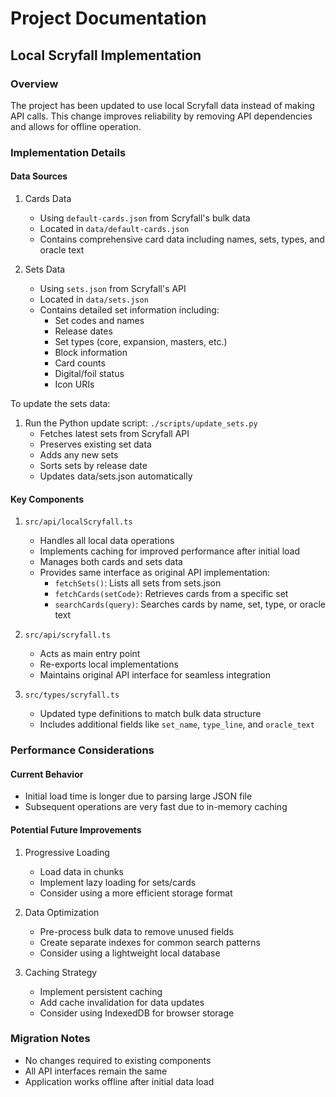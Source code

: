 # Project Documentation

## Local Scryfall Implementation

### Overview
The project has been updated to use local Scryfall data instead of making API calls. This change improves reliability by removing API dependencies and allows for offline operation.

### Implementation Details

#### Data Sources
1. Cards Data
   - Using `default-cards.json` from Scryfall's bulk data
   - Located in `data/default-cards.json`
   - Contains comprehensive card data including names, sets, types, and oracle text

2. Sets Data
   - Using `sets.json` from Scryfall's API
   - Located in `data/sets.json`
   - Contains detailed set information including:
     - Set codes and names
     - Release dates
     - Set types (core, expansion, masters, etc.)
     - Block information
     - Card counts
     - Digital/foil status
     - Icon URIs

To update the sets data:
1. Run the Python update script: `./scripts/update_sets.py`
   - Fetches latest sets from Scryfall API
   - Preserves existing set data
   - Adds any new sets
   - Sorts sets by release date
   - Updates data/sets.json automatically

#### Key Components

1. `src/api/localScryfall.ts`
   - Handles all local data operations
   - Implements caching for improved performance after initial load
   - Manages both cards and sets data
   - Provides same interface as original API implementation:
     - `fetchSets()`: Lists all sets from sets.json
     - `fetchCards(setCode)`: Retrieves cards from a specific set
     - `searchCards(query)`: Searches cards by name, set, type, or oracle text

2. `src/api/scryfall.ts`
   - Acts as main entry point
   - Re-exports local implementations
   - Maintains original API interface for seamless integration

3. `src/types/scryfall.ts`
   - Updated type definitions to match bulk data structure
   - Includes additional fields like `set_name`, `type_line`, and `oracle_text`

### Performance Considerations

#### Current Behavior
- Initial load time is longer due to parsing large JSON file
- Subsequent operations are very fast due to in-memory caching

#### Potential Future Improvements
1. Progressive Loading
   - Load data in chunks
   - Implement lazy loading for sets/cards
   - Consider using a more efficient storage format

2. Data Optimization
   - Pre-process bulk data to remove unused fields
   - Create separate indexes for common search patterns
   - Consider using a lightweight local database

3. Caching Strategy
   - Implement persistent caching
   - Add cache invalidation for data updates
   - Consider using IndexedDB for browser storage

### Migration Notes
- No changes required to existing components
- All API interfaces remain the same
- Application works offline after initial data load
